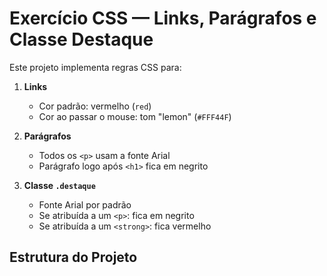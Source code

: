 # Exercício CSS — Links, Parágrafos e Classe Destaque

Este projeto implementa regras CSS para:

1. **Links**  
   - Cor padrão: vermelho (`red`)  
   - Cor ao passar o mouse: tom "lemon" (`#FFF44F`)  

2. **Parágrafos**  
   - Todos os `<p>` usam a fonte Arial  
   - Parágrafo logo após `<h1>` fica em negrito  

3. **Classe `.destaque`**  
   - Fonte Arial por padrão  
   - Se atribuída a um `<p>`: fica em negrito  
   - Se atribuída a um `<strong>`: fica vermelho  

## Estrutura do Projeto
